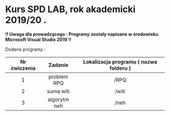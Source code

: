 # Kurs SPD LAB, rok akademicki 2019/20 .

**!! Uwaga dla prowadzącego : Programy zostały napisane w środowisku Microsoft Visual Studio 2019 !!**

Dodane programy :

|  Nr ćwiczenia  | Zadanie  | Lokalizacja programu ( nazwa folderu ) |
| :------------: | :------------: | :------------: 
| 1 | problem RPQ | /RPQ |
| 2 | suma witi | /witi |
| 3 | algorytm neh | /neh |

